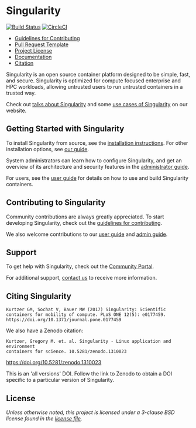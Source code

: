 # Singularity

[![Build Status](https://travis-ci.org/hpcng/singularity.svg?branch=master)](https://travis-ci.org/hpcng/singularity)
[![CircleCI](https://circleci.com/gh/hpcng/singularity/tree/master.svg?style=svg)](https://circleci.com/gh/hpcng/singularity/tree/master)

- [Guidelines for Contributing](CONTRIBUTING.md)
- [Pull Request Template](.github/PULL_REQUEST_TEMPLATE.md)
- [Project License](LICENSE.md)
- [Documentation](https://www.sylabs.io/docs/)
- [Citation](#citing-singularity)

Singularity is an open source container platform designed to be simple, fast,
and secure. Singularity is optimized for compute focused enterprise and HPC
workloads, allowing untrusted users to run untrusted containers in a trusted
way.

Check out [talks about Singularity](https://www.sylabs.io/videos) and some [use
cases of Singularity](https://sylabs.io/case-studies) on our website.

## Getting Started with Singularity

To install Singularity from source, see the [installation
instructions](INSTALL.md). For other installation options, see [our
guide](https://www.sylabs.io/guides/3.6/admin-guide/installation.html).

System administrators can learn how to configure Singularity, and get an
overview of its architecture and security features in the [administrator
guide](https://www.sylabs.io/guides/3.6/admin-guide/).

For users, see the [user
guide](https://www.sylabs.io/guides/3.6/user-guide/) for details on how to use
and build Singularity containers.

## Contributing to Singularity

Community contributions are always greatly appreciated. To start developing
Singularity, check out the [guidelines for contributing](CONTRIBUTING.md).

We also welcome contributions to our [user
guide](https://github.com/sylabs/singularity-userdocs) and [admin
guide](https://github.com/sylabs/singularity-admindocs).

## Support

To get help with Singularity, check out the [Community
Portal](https://www.sylabs.io/singularity/community/).

For additional support, [contact us](https://www.sylabs.io/contact/) to receive
more information.

## Citing Singularity

```
Kurtzer GM, Sochat V, Bauer MW (2017) Singularity: Scientific containers for mobility of compute. PLoS ONE 12(5): e0177459. https://doi.org/10.1371/journal.pone.0177459
```

We also have a Zenodo citation:

```
Kurtzer, Gregory M. et. al. Singularity - Linux application and environment
containers for science. 10.5281/zenodo.1310023
```

https://doi.org/10.5281/zenodo.1310023

This is an 'all versions' DOI. Follow the link to Zenodo to obtain a DOI specific
to a particular version of Singularity.


## License

_Unless otherwise noted, this project is licensed under a 3-clause BSD license
found in the [license file](LICENSE.md)._
